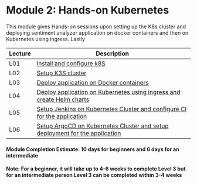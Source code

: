 # Module 2: Hands-on Kubernetes

This module gives Hands-on sessions upon setting up the K8s cluster and deploying sentiment analyzer application on docker containers and then on Kubernetes using ingress. Lastly 

| Lecture |   Description  |
|---------|----------------|
|  L01    | [Install and configure k8S](L01-Install&ConfigureK8s.md)  |
|  L02    | [Setup K3S cluster](L02-SetupK3sCluster.md)  |
|  L03    | [Deploy application on Docker containers](L03-DockerContainers.md)  |
|  L04    | [Deploy application on Kubernetes using ingress and create Helm charts](L04-ApplicationDeploymentKubernetes.md)  |
|  L05    | [Setup Jenkins on Kubernetes Cluster and configure CI for the application](L05-JenkinsCI.md)  |
|  L06    | [Setup ArgoCD on Kubernetes Cluster and setup deployment for the application](L06-ArgoCD.md)  |

#### Module Completion Estimate: 10 days for beginners and 6 days for an intermediate  

#### Note: For a beginner, it will take up to 4-6 weeks to complete Level 3 but for an intermediate person Level 3 can be completed within 3-4 weeks  
